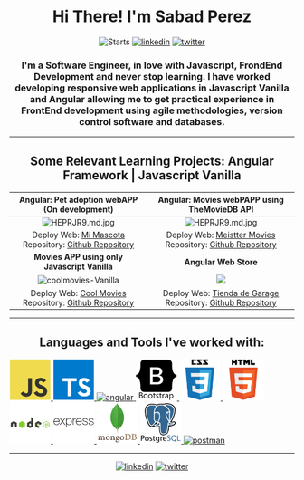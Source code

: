 <div align="right"> 



</div>
<div align="center"> <h1> Hi There! I'm Sabad Perez </h1> 

<!--  ![](https://media.tenor.com/pPKOYQpTO8AAAAAM/monkey-developer.gif) -->
  
![Starts](https://img.shields.io/github/stars/meistter/CoolMovies?style=social "Starts")   [![linkedin](https://img.shields.io/badge/LinkedIn-%2B1-blue "linkedin")](https://www.linkedin.com/in/sabadperez/ "linkedin")    [![twitter](https://img.shields.io/twitter/follow/josuep723?style=social "twitter")](https://twitter.com/Josuep723 "twitter") 

<h3>I'm a Software Engineer, in love with Javascript, FrondEnd Development and never stop learning. I have worked developing responsive web applications in Javascript Vanilla and Angular allowing me to get practical experience in FrontEnd development using agile methodologies, version control software and databases. 
</h3>
  
<!--  ![](https://media.tenor.com/pPKOYQpTO8AAAAAM/monkey-developer.gif) -->
</div>


<hr>

<div align="center"> <h2>Some Relevant Learning Projects: Angular Framework | Javascript Vanilla </h2> </div>

| **Angular: Pet adoption webAPP (On development)** | **Angular: Movies webPAPP using TheMovieDB API** |
|:------------:|:------------:|
| <img height="200px" src="https://i.postimg.cc/g0K5Nzpk/asdf.png" alt="HEPRJR9.md.jpg" border="0">  | <img width="400px" src="https://i.postimg.cc/C53yqcG3/fast.png" alt="HEPRJR9.md.jpg" border="0">  |
| Deploy Web: [Mi Mascota](--------) Repository: [Github Repository](---------)  | Deploy Web: [Meistter Movies](https://meistter.github.io/Meistter-Movies/) Repository: [Github Repository](https://github.com/Meistter/Angular-Movies "Github Repository")  |
| **Movies APP using only Javascript Vanilla**  | **Angular Web Store**  |
| <img width="400px" src="https://i.ibb.co/qFp50pd/Screenshot-1.jpg" alt="coolmovies-Vanilla" border="0">  | <img  width="400px" src="https://i.ibb.co/4fKJV6n/yard.jpg" border="0">  |
| Deploy Web: [Cool Movies](https://meistter.github.io/CoolMovies/) Repository: [Github Repository](https://github.com/Meistter/CoolMovies "Github Repository")  |  Deploy Web: [Tienda de Garage](https://meistter.github.io/Angular-tienda-de-productos/home) Repository: [Github Repository](https://github.com/Meistter/Angular-tienda-de-productos)  |

<hr>

<h2 align="center">Languages and Tools I've worked with:</h2>
<p align="left"><a href="https://developer.mozilla.org/en-US/docs/Web/JavaScript" target="_blank" rel="noreferrer"> <img src="https://raw.githubusercontent.com/devicons/devicon/master/icons/javascript/javascript-original.svg" alt="javascript" width="73" height="73"/> </a><a href="https://www.typescriptlang.org/" target="_blank" rel="noreferrer"> <img src="https://raw.githubusercontent.com/devicons/devicon/master/icons/typescript/typescript-original.svg" alt="typescript" width="73" height="73"/> </a> <a href="https://angular.io" target="_blank" rel="noreferrer"> <img src="https://angular.io/assets/images/logos/angular/angular.svg" alt="angular" width="73" height="73"/> <a href="https://getbootstrap.com" target="_blank" rel="noreferrer"> <img src="https://raw.githubusercontent.com/devicons/devicon/master/icons/bootstrap/bootstrap-plain-wordmark.svg" alt="bootstrap" width="73" height="73"/> </a> <a href="https://www.w3schools.com/css/" target="_blank" rel="noreferrer"> <img src="https://raw.githubusercontent.com/devicons/devicon/master/icons/css3/css3-original-wordmark.svg" alt="css3" width="73" height="73"/> <a href="https://www.w3.org/html/" target="_blank" rel="noreferrer"> <img src="https://raw.githubusercontent.com/devicons/devicon/master/icons/html5/html5-original-wordmark.svg" alt="html5" width="73" height="73"/> </a> <a href="https://nodejs.org" target="_blank" rel="noreferrer"> <img src="https://raw.githubusercontent.com/devicons/devicon/master/icons/nodejs/nodejs-original-wordmark.svg" alt="nodejs" width="73" height="73"/> </a> </a> <a href="https://expressjs.com" target="_blank" rel="noreferrer"> <img src="https://raw.githubusercontent.com/devicons/devicon/master/icons/express/express-original-wordmark.svg" alt="express" width="73" height="73"/> </a> <a href="https://www.mongodb.com/" target="_blank" rel="noreferrer"> <img src="https://raw.githubusercontent.com/devicons/devicon/master/icons/mongodb/mongodb-original-wordmark.svg" alt="mongodb" width="73" height="73"/> </a>  <a href="https://www.postgresql.org" target="_blank" rel="noreferrer"> <img src="https://raw.githubusercontent.com/devicons/devicon/master/icons/postgresql/postgresql-original-wordmark.svg" alt="postgresql" width="73" height="73"/> </a> <a href="https://postman.com" target="_blank" rel="noreferrer"> <img src="https://www.vectorlogo.zone/logos/getpostman/getpostman-icon.svg" alt="postman" width="73" height="73"/> </a>  </p>
  
<hr>

<div align="center">
  
[![linkedin](https://img.shields.io/badge/linkedin-0A66C2?style=for-the-badge&logo=linkedin&logoColor=white)](https://www.linkedin.com/in/sabadperez/)
[![twitter](https://img.shields.io/badge/twitter-1DA1F2?style=for-the-badge&logo=twitter&logoColor=white)](https://twitter.com/Josuep723)
</div>
